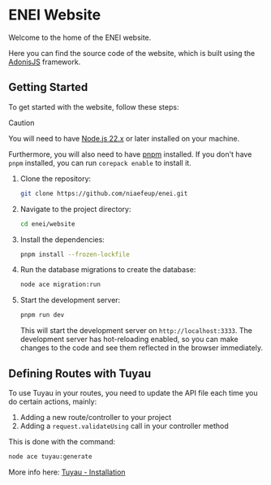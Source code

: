 # ENEI Website

Welcome to the home of the ENEI website.

Here you can find the source code of the website, which is built using the [AdonisJS](https://adonisjs.com) framework.

## Getting Started

To get started with the website, follow these steps:

> [!CAUTION]
>
> You will need to have [Node.js 22.x](https://nodejs.org/) or later installed on your machine.
>
> Furthermore, you will also need to have [pnpm](https://pnpm.io/) installed.
> If you don't have `pnpm` installed, you can run `corepack enable` to install it.

1. Clone the repository:

   ```bash
   git clone https://github.com/niaefeup/enei.git
   ```

2. Navigate to the project directory:

   ```bash
   cd enei/website
   ```

3. Install the dependencies:

   ```bash
   pnpm install --frozen-lockfile
   ```

4. Run the database migrations to create the database:

   ```bash
   node ace migration:run
   ```

5. Start the development server:

   ```bash
   pnpm run dev
   ```

   This will start the development server on `http://localhost:3333`.
   The development server has hot-reloading enabled, so you can make changes to the code and see them reflected in the browser immediately.

## Defining Routes with Tuyau

To use Tuyau in your routes, you need to update the API file each time you do certain actions, mainly:

1. Adding a new route/controller to your project
2. Adding a `request.validateUsing` call in your controller method

This is done with the command:

```bash
node ace tuyau:generate
```

More info here: [Tuyau - Installation](https://adonisjs.com/blog/introducing-tuyau#installation)
